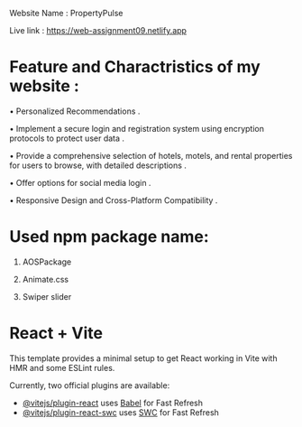 Website Name : PropertyPulse

Live link : https://web-assignment09.netlify.app

# Feature and Charactristics of my website :

• Personalized Recommendations .

• Implement a secure login and registration system using encryption protocols to protect user data .

• Provide a comprehensive selection of hotels, motels, and rental properties for users to browse, with detailed descriptions .

• Offer options for social media login .

• Responsive Design and Cross-Platform Compatibility .

# Used npm package name:

1. AOSPackage

2. Animate.css

3. Swiper slider


# React + Vite

This template provides a minimal setup to get React working in Vite with HMR and some ESLint rules.

Currently, two official plugins are available:

- [@vitejs/plugin-react](https://github.com/vitejs/vite-plugin-react/blob/main/packages/plugin-react/README.md) uses [Babel](https://babeljs.io/) for Fast Refresh
- [@vitejs/plugin-react-swc](https://github.com/vitejs/vite-plugin-react-swc) uses [SWC](https://swc.rs/) for Fast Refresh

